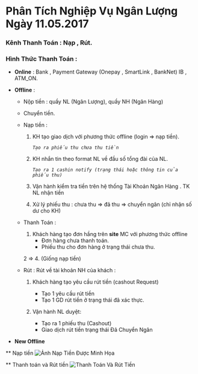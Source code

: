 # Phân Tích Nghiệp Vụ Ngân Lượng Ngày 11.05.2017
### Kênh Thanh Toán : Nạp , Rút.
### Hình Thức Thanh Toán : 
* **Online** : Bank , Payment Gateway (Onepay , SmartLink , BankNet) IB , ATM_ON.
* **Offline** : 
     * Nộp tiền : quầy NL (Ngân Lượng), quầy NH (Ngân Hàng)
     * Chuyển tiền.
     * Nạp tiền : 
        1. KH tạo giao dịch với phương thức offline (login => nạp tiền).
        
            *``Tạo ra phiếu thu chưa thu tiền``*
            
        2. KH nhắn tin theo format NL về đầu số tổng đài của NL.
        
            *``Tạo ra 1 cashin notify (trạng thái hoặc thông tin của phiếu thu)``*
            
        3. Vận hành kiểm tra tiền trên hệ thống Tài Khoản Ngân Hàng . TK NL nhận tiền 
        4. Xử lý phiếu thu : chưa thu => đã thu => chuyển ngân (chỉ nhận số dư cho KH)
        
     * Thanh Toán :
        1. Khách hàng tạo đơn hầng trên **site** MC với phương thức offline
            * Đơn hàng chưa thanh toán.
            * Phiếu thu cho đơn hàng ở trạng thái chưa thu.
            
        2 => 4. (Giống nạp tiền)
        
     * Rút : Rút về tài khoản NH của khách :
        1. Khách hàng tạo yêu cầu rút tiền (cashout Request)
            * Tạo 1 yêu cầu rút tiền
            * Tạo 1 GD rút tiền ở trạng thái đã xác thực.
            
        2. Vận hành NL duyệt:
            * Tạo ra 1 phiếu thu (Cashout)
            * Giao dịch rút tiền trạng thái Đã Chuyển Ngân
            
            
            
* **New Offline**

** Nạp tiền 
    ![Ảnh Nạp Tiền Được Minh Họa](http://www.upsieutoc.com/image/c7XKpp)
    
** Thanh toán và Rút tiền
    ![Thanh Toán Và Rút Tiền](http://www.upsieutoc.com/image/c7XdwC)

